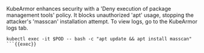 KubeArmor enhances security with a 'Deny execution of package management tools' policy. It blocks unauthorized 'apt' usage, stopping the attacker's 'masscan' installation attempt. To view logs, go to the KubeArmor logs tab.

```plain
kubectl exec -it $POD -- bash -c "apt update && apt install masscan"
```{{exec}}

